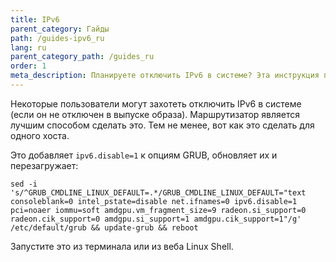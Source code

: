 ```yaml
---
title: IPv6
parent_category: Гайды
path: /guides-ipv6_ru
lang: ru
parent_category_path: /guides_ru
order: 1
meta_description: Планируете отключить IPv6 в системе? Эта инструкция поможет вам.
---
```


Некоторые пользователи могут захотеть отключить IPv6 в системе (если он не отключен в выпуске образа). Маршрутизатор является лучшим способом сделать это. Тем не менее, вот как это сделать для одного хоста.

Это добавляет `ipv6.disable=1` к опциям GRUB, обновляет их и перезагружает:

`sed -i 's/^GRUB_CMDLINE_LINUX_DEFAULT=.*/GRUB_CMDLINE_LINUX_DEFAULT="text consoleblank=0 intel_pstate=disable net.ifnames=0 ipv6.disable=1 pci=noaer iommu=soft amdgpu.vm_fragment_size=9 radeon.si_support=0 radeon.cik_support=0 amdgpu.si_support=1 amdgpu.cik_support=1"/g' /etc/default/grub && update-grub && reboot`

Запустите это из терминала или из веба Linux Shell.

